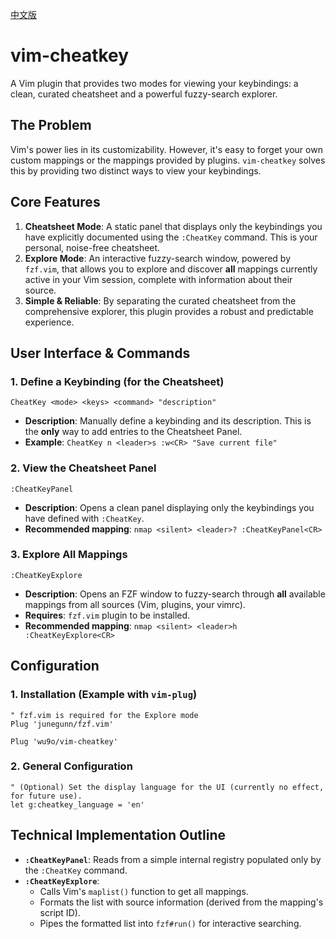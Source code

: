 [中文版](README.zh.md)

# vim-cheatkey

A Vim plugin that provides two modes for viewing your keybindings: a clean, curated cheatsheet and a powerful fuzzy-search explorer.

## The Problem

Vim's power lies in its customizability. However, it's easy to forget your own custom mappings or the mappings provided by plugins. `vim-cheatkey` solves this by providing two distinct ways to view your keybindings.

## Core Features

1.  **Cheatsheet Mode**: A static panel that displays only the keybindings you have explicitly documented using the `:CheatKey` command. This is your personal, noise-free cheatsheet.
2.  **Explore Mode**: An interactive fuzzy-search window, powered by `fzf.vim`, that allows you to explore and discover **all** mappings currently active in your Vim session, complete with information about their source.
3.  **Simple & Reliable**: By separating the curated cheatsheet from the comprehensive explorer, this plugin provides a robust and predictable experience.

## User Interface & Commands

### 1. Define a Keybinding (for the Cheatsheet)

`CheatKey <mode> <keys> <command> "description"`
- **Description**: Manually define a keybinding and its description. This is the **only** way to add entries to the Cheatsheet Panel.
- **Example**: `CheatKey n <leader>s :w<CR> "Save current file"`

### 2. View the Cheatsheet Panel

`:CheatKeyPanel`
- **Description**: Opens a clean panel displaying only the keybindings you have defined with `:CheatKey`.
- **Recommended mapping**: `nmap <silent> <leader>? :CheatKeyPanel<CR>`

### 3. Explore All Mappings

`:CheatKeyExplore`
- **Description**: Opens an FZF window to fuzzy-search through **all** available mappings from all sources (Vim, plugins, your vimrc).
- **Requires**: `fzf.vim` plugin to be installed.
- **Recommended mapping**: `nmap <silent> <leader>h :CheatKeyExplore<CR>`

## Configuration

### 1. Installation (Example with `vim-plug`)
```vim
" fzf.vim is required for the Explore mode
Plug 'junegunn/fzf.vim'

Plug 'wu9o/vim-cheatkey'
```

### 2. General Configuration
```vim
" (Optional) Set the display language for the UI (currently no effect, for future use).
let g:cheatkey_language = 'en'
```

## Technical Implementation Outline

- **`:CheatKeyPanel`**: Reads from a simple internal registry populated only by the `:CheatKey` command.
- **`:CheatKeyExplore`**:
  - Calls Vim's `maplist()` function to get all mappings.
  - Formats the list with source information (derived from the mapping's script ID).
  - Pipes the formatted list into `fzf#run()` for interactive searching.
